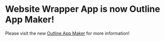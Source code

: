 # Website Wrapper App is now Outline App Maker!

Please visit the new [Outline App Maker](https://github.com/Jigsaw-Code/outline-app-maker) for more information!